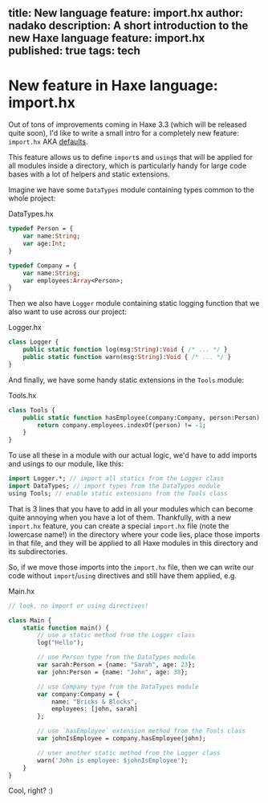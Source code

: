 title: New language feature: import.hx
author: nadako
description: A short introduction to the new Haxe language feature: import.hx
published: true
tags: tech
---

# New feature in Haxe language: import.hx

Out of tons of improvements coming in Haxe 3.3 (which will be released quite soon), I'd like to write a small intro for a completely new feature: `import.hx` AKA [defaults](https://github.com/HaxeFoundation/haxe/issues/1138).

This feature allows us to define `import`s and `using`s that will be applied for all modules inside a directory, which is particularly handy for large code bases with a lot of helpers and static extensions.

Imagine we have some `DataTypes` module containing types common to the whole project:

DataTypes.hx
```haxe
typedef Person = {
    var name:String;
    var age:Int;
}

typedef Company = {
    var name:String;
    var employees:Array<Person>;
}
```

Then we also have `Logger` module containing static logging function that we also want to use across our project:

Logger.hx
```haxe
class Logger {
    public static function log(msg:String):Void { /* ... */ }
    public static function warn(msg:String):Void { /* ... */ }
}
```

And finally, we have some handy static extensions in the `Tools` module:

Tools.hx
```haxe
class Tools {
    public static function hasEmployee(company:Company, person:Person) {
        return company.employees.indexOf(person) != -1;
    }
}
```

To use all these in a module with our actual logic, we'd have to add imports and usings to our module, like this:

```haxe
import Logger.*; // import all statics from the Logger class
import DataTypes; // import types from the DataTypes module
using Tools; // enable static extensions from the Tools class
```

That is 3 lines that you have to add in all your modules which can become quite annoying when you have a lot of them. Thankfully, with a new `import.hx` feature, you can create a special `import.hx` file (note the lowercase name!) in the directory where your code lies, place those imports in that file, and they will be applied to all Haxe modules in this directory and its subdirectories.

So, if we move those imports into the `import.hx` file, then we can write our code without `import`/`using` directives and still have them applied, e.g.

Main.hx
```haxe
// look, no import or using directives!

class Main {
    static function main() {
        // use a static method from the Logger class
        log("Hello");

        // use Person type from the DataTypes module
        var sarah:Person = {name: "Sarah", age: 23};
        var john:Person = {name: "John", age: 38};

        // use Company type from the DataTypes module
        var company:Company = {
            name: "Bricks & Blocks",
            employees: [john, sarah]
        };

        // use `hasEmployee` extension method from the Tools class
        var johnIsEmployee = company.hasEmployee(john);

        // user another static method from the Logger class
        warn('John is employee: $johnIsEmployee');
    }
}
```

Cool, right? :)
